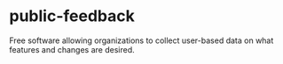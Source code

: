 # public-feedback
Free software allowing organizations to collect user-based data on what features and changes are desired.
